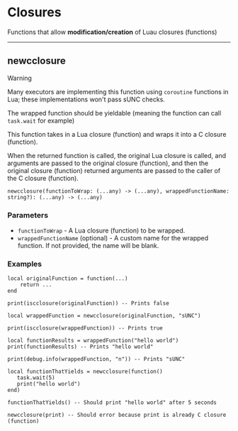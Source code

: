 # Closures

Functions that allow **modification/creation** of Luau closures (functions)

---

## newcclosure

> [!WARNING]
> Many executors are implementing this function using `coroutine` functions in Lua; these implementations won't pass sUNC checks.
>
> The wrapped function should be yieldable (meaning the function can call `task.wait` for example)

This function takes in a Lua closure (function) and wraps it into a C closure (function). 

When the returned function is called, the original Lua closure is called, and arguments are passed to the original closure (function), and then the original closure (function) returned arguments are passed to the caller of the C closure (function).
```luau
newcclosure(functionToWrap: (...any) -> (...any), wrappedFunctionName: string?): (...any) -> (...any)
```

### Parameters
- `functionToWrap` - A Lua closure (function) to be wrapped.
- `wrappedFunctionName` (optional) - A custom name for the wrapped function. If not provided, the name will be blank.

### Examples
```luau
local originalFunction = function(...)
    return ...
end

print(iscclosure(originalFunction)) -- Prints false

local wrappedFunction = newcclosure(originalFunction, "sUNC")

print(iscclosure(wrappedFunction)) -- Prints true

local functionResults = wrappedFunction("hello world")
print(functionResults) -- Prints "hello world"

print(debug.info(wrappedFunction, "n")) -- Prints "sUNC"
```

```luau
local functionThatYields = newcclosure(function()
   task.wait(5)
   print("hello world")
end)

functionThatYields() -- Should print "hello world" after 5 seconds
```

```luau
newcclosure(print) -- Should error because print is already C closure (function)
```
